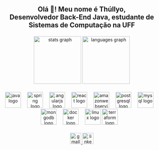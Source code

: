 <h2 align="center">Olá 👋! Meu nome é Thúllyo, <br>Desenvolvedor Back-End Java, estudante de Sistemas de Computação na UFF</h2>

###

<div align="center">
  <img src="https://github-readme-stats.vercel.app/api?username=thullyoo&hide_title=false&hide_rank=false&show_icons=true&include_all_commits=true&count_private=true&disable_animations=false&theme=tokyonight&locale=en&hide_border=false" height="150" alt="stats graph"  />
  <img src="https://github-readme-stats.vercel.app/api/top-langs?username=thullyoo&locale=en&hide_title=false&layout=compact&card_width=320&langs_count=5&theme=tokyonight&hide_border=false" height="150" alt="languages graph"  />
</div>

###

<div align="center">
  <img src="https://cdn.jsdelivr.net/gh/devicons/devicon/icons/java/java-original.svg" height="50" alt="java logo"  />
  <img width="12" />
  <img src="https://cdn.jsdelivr.net/gh/devicons/devicon/icons/spring/spring-original.svg" height="50" alt="spring logo"  />
  <img width="12" />
  <img src="https://cdn.jsdelivr.net/gh/devicons/devicon/icons/angularjs/angularjs-original.svg" height="50" alt="angularjs logo"  />
  <img width="12" />
  <img src="https://cdn.jsdelivr.net/gh/devicons/devicon/icons/react/react-original.svg" height="50" alt="react logo"  />
  <img width="12" />
  <img src="https://cdn.jsdelivr.net/gh/devicons/devicon/icons/amazonwebservices/amazonwebservices-line-wordmark.svg" height="50" alt="amazonwebservices logo"  />
  <img width="12" />
  <img src="https://cdn.jsdelivr.net/gh/devicons/devicon/icons/postgresql/postgresql-original.svg" height="50" alt="postgresql logo"  />
  <img width="12" />
  <img src="https://cdn.jsdelivr.net/gh/devicons/devicon/icons/mysql/mysql-original.svg" height="50" alt="mysql logo"  />
  <img width="12" />
  <img src="https://cdn.jsdelivr.net/gh/devicons/devicon/icons/mongodb/mongodb-original.svg" height="50" alt="mongodb logo"  />
  <img width="12" />
  <img src="https://cdn.jsdelivr.net/gh/devicons/devicon/icons/docker/docker-original.svg" height="50" alt="docker logo"  />
  <img width="12" />
  <img src="https://cdn.jsdelivr.net/gh/devicons/devicon/icons/linux/linux-original.svg" height="50" alt="linux logo"  />
  <img src="https://cdn.jsdelivr.net/gh/devicons/devicon/icons/terraform/terraform-original.svg" height="50" alt="terraform logo"  />
  <img width="12" />
</div>

###

<div align="center">
  <a href="mailto:thullyocontact@gmail.com" target="_blank">
    <img src="https://img.shields.io/static/v1?message=Gmail&logo=gmail&label=&color=D14836&logoColor=white&labelColor=&style=for-the-badge" height="35" alt="gmail logo"  />
  </a>
  <a href="https://www.linkedin.com/in/thullyoo/" target="_blank">
    <img src="https://img.shields.io/static/v1?message=LinkedIn&logo=linkedin&label=&color=0077B5&logoColor=white&labelColor=&style=for-the-badge" height="35" alt="linkedin logo"  />
  </a>
</div>

###

